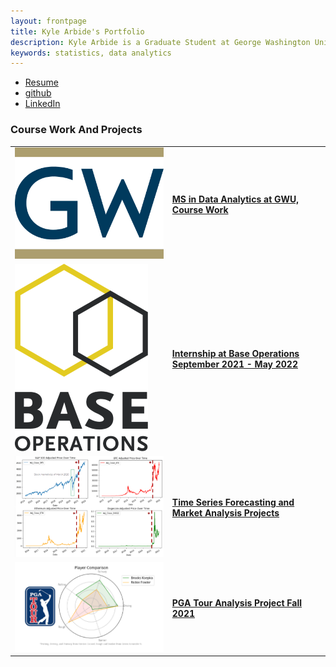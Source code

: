 ```yaml
---
layout: frontpage
title: Kyle Arbide's Portfolio
description: Kyle Arbide is a Graduate Student at George Washington University.
keywords: statistics, data analytics
---
```


<div class="navbar">
  <div class="navbar-inner">
      <ul class="nav">
          <li><a href="/assets/resume_cover_letters/RESUME_Arbide_Kyle_May_2022.pdf">Resume</a></li>
          <li><a href="https://github.com/kylearbide">github</a></li>
          <li><a href="https://www.linkedin.com/in/kyle-arbide/">LinkedIn</a></li>
      </ul>
  </div>
</div>

### <a name="Front Page"></a>Course Work And Projects

<table class="wide">
<tr>
  <td class="left">
    <a href="pages/courses.html">
        <img src="pages/icons16/GWLogoSized.png" alt="GW Data Analytics" title="GW Data Analytics"/>
    </a>
  </td>
  <td class="left">
    <a href="pages/courses.html">
      <h4 id="course_work_front_page" href="pages/courses.html">MS in Data Analytics at GWU, Course Work</h4>
    </a>
  </td>
</tr>
<tr>  
  <td class="left">
    <a href="pages/publpics/baseops.html">
        <img src="pages/icons16/BaseOpsLogoSized.png" alt="Base Operations" title="Base Operations"/>
    </a>
  </td>
  <td class="left">
    <a href="pages/publpics/baseops.html">
      <h4 id="base_ops_front_page">Internship at Base Operations September 2021 - May 2022</h4>
    </a>
  </td>
</tr>
<tr>
  <td class="left">
    <a href="pages/publpics/time_series_general.html">
       <img src="assets/CryptoFiles/Images/CryptoTimeSeriesNewSmall.png" alt="Time Series" title="Time Series"/>
    </a>
  </td>
  <td class="left">
    <a href="pages/publpics/CryptoTimeSeries.html">
      <h4 id="time_series_front_page">Time Series Forecasting and Market Analysis Projects</h4>
    </a>
  </td>
</tr>
<tr>
  <td class="left">
    <a href="pages/publpics/GolfDataAnalysis.html">
        <img src="assets/PGAFiles/GolfSpiderSized.png" alt="PGA Analysis" title="PGA Analysis"/>
    </a>
  </td>
  <td class="left">
    <a href="pages/publpics/GolfDataAnalysis.html">
      <h4 id="PGA_front_page">PGA Tour Analysis Project Fall 2021</h4>
    </a>
  </td>
</tr>
</table>
<!--
<div class="navbar">
  <div class="navbar-inner">
      <ul class="nav">
          <li><a href="morefigs.html">see more figures</a></li>
      </ul>
  </div>
</div> -->
